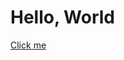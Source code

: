 <html>

<head>

<body>
    <h1>
        Hello, World
    </h1>
    <a href="/docs/Tup100.html">Click me</a>


</body>
</head>

</html>